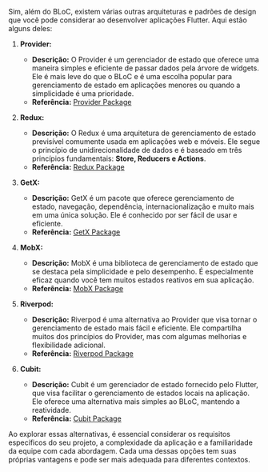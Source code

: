 Sim, além do BLoC, existem várias outras arquiteturas e padrões de design que você pode considerar ao desenvolver aplicações Flutter. Aqui estão alguns deles:

1. **Provider:**
   - **Descrição:** O Provider é um gerenciador de estado que oferece uma maneira simples e eficiente de passar dados pela árvore de widgets. Ele é mais leve do que o BLoC e é uma escolha popular para gerenciamento de estado em aplicações menores ou quando a simplicidade é uma prioridade.
   - **Referência:** [Provider Package](https://pub.dev/packages/provider)

2. **Redux:**
   - **Descrição:** O Redux é uma arquitetura de gerenciamento de estado previsível comumente usada em aplicações web e móveis. Ele segue o princípio de unidirecionalidade de dados e é baseado em três princípios fundamentais: **Store, Reducers e Actions**.
   - **Referência:** [Redux Package](https://pub.dev/packages/redux)

3. **GetX:**
   - **Descrição:** GetX é um pacote que oferece gerenciamento de estado, navegação, dependência, internacionalização e muito mais em uma única solução. Ele é conhecido por ser fácil de usar e eficiente.
   - **Referência:** [GetX Package](https://pub.dev/packages/get)

4. **MobX:**
   - **Descrição:** MobX é uma biblioteca de gerenciamento de estado que se destaca pela simplicidade e pelo desempenho. É especialmente eficaz quando você tem muitos estados reativos em sua aplicação.
   - **Referência:** [MobX Package](https://pub.dev/packages/mobx)

5. **Riverpod:**
   - **Descrição:** Riverpod é uma alternativa ao Provider que visa tornar o gerenciamento de estado mais fácil e eficiente. Ele compartilha muitos dos princípios do Provider, mas com algumas melhorias e flexibilidade adicional.
   - **Referência:** [Riverpod Package](https://pub.dev/packages/riverpod)

6. **Cubit:**
   - **Descrição:** Cubit é um gerenciador de estado fornecido pelo Flutter, que visa facilitar o gerenciamento de estados locais na aplicação. Ele oferece uma alternativa mais simples ao BLoC, mantendo a reatividade.
   - **Referência:** [Cubit Package](https://pub.dev/packages/flutter_bloc)

Ao explorar essas alternativas, é essencial considerar os requisitos específicos do seu projeto, a complexidade da aplicação e a familiaridade da equipe com cada abordagem. Cada uma dessas opções tem suas próprias vantagens e pode ser mais adequada para diferentes contextos.